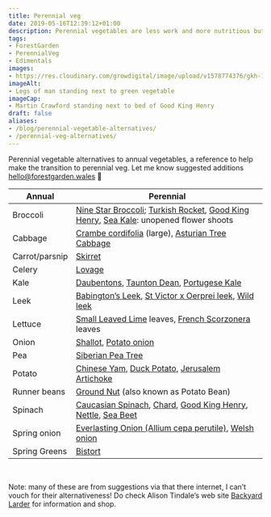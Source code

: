 ```yaml
---
title: Perennial veg
date: 2019-05-16T12:39:12+01:00
description: Perennial vegetables are less work and more nutritious but it’s a big cultural shift to adopt new veg. Here’s a simple table of perennial vegetable equivalents to annual vegetables to help the process.
tags: 
- ForestGarden
- PerennialVeg
- Edimentals
images: 
- https://res.cloudinary.com/growdigital/image/upload/v1578774376/gkh-169-41163987821.jpg
imageAlt: 
- Legs of man standing next to green vegetable
imageCap:
- Martin Crawford standing next to bed of Good King Henry 
draft: false
aliases: 
- /blog/perennial-vegetable-alternatives/
- /perennial-veg-alternatives/
---
```


Perennial vegetable alternatives to annual vegetables, a reference to help make the transition to perennial veg. Let me know suggested additions <hello@forestgarden.wales> 🙂

Annual | Perennial
---|---
Broccoli | [Nine Star Broccoli](https://pfaf.org/user/Plant.aspx?LatinName=Brassica+oleracea+botrytis+aparagoides); [Turkish Rocket](https://pfaf.org/user/Plant.aspx?LatinName=Bunias+orientalis), [Good King Henry](https://pfaf.org/user/plant.aspx?latinname=Chenopodium+bonus-henricus), [Sea Kale](https://pfaf.org/user/Plant.aspx?LatinName=Crambe+maritima): unopened flower shoots
Cabbage | [Crambe cordifolia](https://pfaf.org/user/Plant.aspx?LatinName=Crambe+cordifolia) (large), [Asturian Tree Cabbage](https://backyardlarder.co.uk/2014/09/portuguese-kale/)
Carrot/parsnip | [Skirret](https://pfaf.org/user/plant.aspx?LatinName=Sium+sisarum)
Celery | [Lovage](https://pfaf.org/user/Plant.aspx?LatinName=Levisticum+officinale)
Kale | [Daubentons](https://backyardlarder.co.uk/plants/daubenton-kale/), [Taunton Dean](https://www.incrediblevegetables.co.uk/taunton-deane-kale/), [Portugese Kale](https://backyardlarder.co.uk/2014/09/portuguese-kale/)
Leek | [Babington’s Leek](https://pfaf.org/user/Plant.aspx?LatinName=Allium+ampeloprasum+babingtonii), [St Victor x Oerprei leek](https://backyardlarder.co.uk/shop/perennial-leek-st-victor-x-oerprei/), [Wild leek](https://pfaf.org/user/Plant.aspx?LatinName=allium+ampeloprasum)
Lettuce | [Small Leaved Lime](https://pfaf.org/user/plant.aspx?latinname=Tilia+cordata) leaves, [French Scorzonera](https://pfaf.org/user/plant.aspx?LatinName=Reichardia+picroides) leaves
Onion | [Shallot](https://pfaf.org/user/plant.aspx?LatinName=Allium+cepa+ascalonicum), [Potato onion](https://pfaf.org/user/plant.aspx?latinname=Allium+cepa+aggregatum)
Pea | [Siberian Pea Tree](https://pfaf.org/user/plant.aspx?latinname=Caragana+arborescens)
Potato | [Chinese Yam](https://pfaf.org/user/plant.aspx?LatinName=Dioscorea+batatas), [Duck Potato](https://pfaf.org/user/plant.aspx?LatinName=Sagittaria+latifolia), [Jerusalem Artichoke](https://pfaf.org/user/Plant.aspx?LatinName=Helianthus+tuberosus)
Runner beans | [Ground Nut](https://pfaf.org/user/plant.aspx?LatinName=Apios+americana) (also known as Potato Bean)
Spinach | [Caucasian Spinach](https://backyardlarder.co.uk/plants/caucasian-spinach/), [Chard](https://pfaf.org/user/Plant.aspx?LatinName=Beta+vulgaris+flavescens), [Good King Henry](https://pfaf.org/user/plant.aspx?latinname=Chenopodium+bonus-henricus), [Nettle](https://pfaf.org/user/plant.aspx?latinname=Urtica+dioica), [Sea Beet](https://pfaf.org/user/Plant.aspx?LatinName=Beta+vulgaris+maritima)
Spring onion | [Everlasting Onion (Allium cepa perutile)](https://pfaf.org/user/plant.aspx?latinname=Allium+cepa), [Welsh onion](https://pfaf.org/user/plant.aspx?latinname=Allium+fistulosum)
Spring Greens | [Bistort](https://pfaf.org/user/Plant.aspx?LatinName=Polygonum+bistorta)

<br>

Note: many of these are from suggestions via that there internet, I can’t vouch for their alternativeness! Do check Alison Tindale’s web site [Backyard Larder](https://backyardlarder.co.uk) for information and shop.
